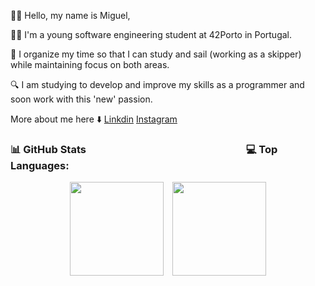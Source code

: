 🙋🏽 Hello, my name is Miguel,


🧑🏽 I'm a young software engineering student at 42Porto in Portugal.

🌊 I organize my time so that I can study and sail (working as a skipper) while maintaining focus on both areas.

🔍 I am studying to develop and improve my skills as a programmer and soon work with this 'new' passion.

More about me here ⬇️
[Linkdin](https://www.linkedin.com/in/miguel-pitta-pereira-henriques-bb4818286/)
[Instagram](https://www.instagram.com/miguel_henriquess/?next=%2F)

### 📊 GitHub Stats <span>&nbsp;&nbsp;&nbsp;&nbsp;&nbsp;&nbsp;&nbsp;&nbsp;&nbsp;&nbsp;&nbsp;&nbsp;&nbsp;&nbsp;&nbsp;&nbsp;&nbsp;&nbsp;&nbsp;&nbsp;&nbsp;&nbsp;&nbsp;&nbsp;&nbsp;&nbsp;&nbsp;&nbsp;&nbsp;&nbsp;&nbsp;&nbsp;&nbsp;&nbsp;&nbsp;&nbsp;&nbsp;&nbsp;&nbsp;&nbsp;&nbsp;&nbsp;&nbsp;&nbsp;&nbsp;&nbsp;&nbsp;&nbsp;&nbsp;&nbsp;&nbsp;&nbsp;&nbsp;&nbsp;&nbsp;&nbsp;&nbsp;&nbsp;&nbsp;&nbsp;&nbsp;&nbsp;&nbsp;&nbsp;</span> 💻 Top Languages:
<p align="center">
  <img src="https://github-readme-stats.vercel.app/api?username=MPITTA-PH&show_icons=true&count_private=true&hide_title=true" style="height: 150px; width: auto; margin-right: 10px;" />
  <img src="https://github-readme-stats.vercel.app/api/top-langs/?username=MPITTA-PH&count_private=true&layout=compact" style="height: 150px; width: auto;" />
</p>

